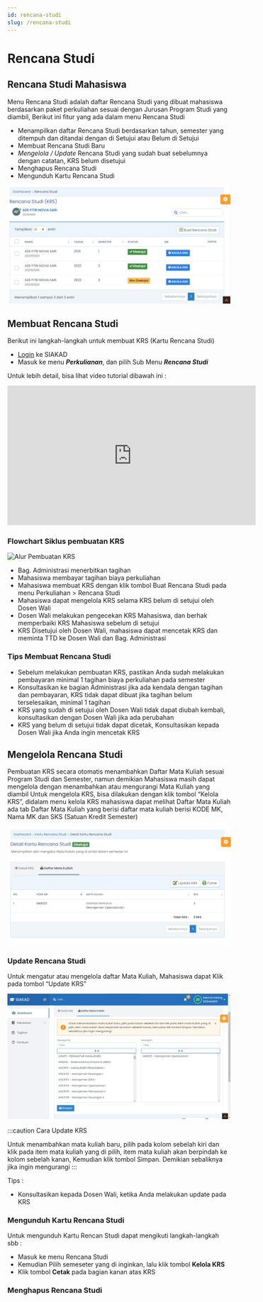 ```yaml
---
id: rencana-studi
slug: /rencana-studi
---
```


# Rencana Studi

## Rencana Studi Mahasiswa

Menu Rencana Studi adalah daftar Rencana Studi yang dibuat mahasiswa berdasarkan paket perkuliahan sesuai dengan Jurusan Program Studi yang diambil, Berikut ini fitur yang ada dalam menu Rencana Studi

- Menampilkan daftar Rencana Studi berdasarkan tahun, semester yang ditempuh dan ditandai dengan di Setujui atau Belum di Setujui
- Membuat Rencana Studi Baru
- _Mengelola / Update_ Rencana Studi yang sudah buat sebelumnya dengan catatan, KRS belum disetujui
- Menghapus Rencana Studi
- Mengunduh Kartu Rencana Studi

![Daftar KRS Mahasiswa](./img/krs-daftar.jpg)

## Membuat Rencana Studi

Berikut ini langkah-langkah untuk membuat KRS (Kartu Rencana Studi)

- [Login](../../autentikasi/cara-login.md) ke SIAKAD
- Masuk ke menu _**Perkulianan**_, dan pilih Sub Menu _**Rencana Studi**_

Untuk lebih detail, bisa lihat video tutorial dibawah ini :

<iframe width="560" height="315" src="https://www.youtube.com/embed/-3pO1G4Yaho" title="YouTube video player" frameborder="0" allow="accelerometer; autoplay; clipboard-write; encrypted-media; gyroscope; picture-in-picture" allowfullscreen></iframe>

### Flowchart Siklus pembuatan KRS

![Alur Pembuatan KRS](./img/krs-flowchart.png)

- Bag. Administrasi menerbitkan tagihan
- Mahasiswa membayar tagihan biaya perkuliahan
- Mahasiswa membuat KRS dengan klik tombol Buat Rencana Studi pada menu Perkuliahan > Rencana Studi
- Mahasiswa dapat mengelola KRS selama KRS belum di setujui oleh Dosen Wali
- Dosen Wali melakukan pengecekan KRS Mahasiswa, dan berhak memperbaiki KRS Mahasiswa sebelum di setujui
- KRS Disetujui oleh Dosen Wali, mahasiswa dapat mencetak KRS dan meminta TTD ke Dosen Wali dan Bag. Administrasi

### Tips Membuat Rencana Studi

- Sebelum melakukan pembuatan KRS, pastikan Anda sudah melakukan pembayaran minimal 1 tagihan biaya perkuliahan pada semester
- Konsultasikan ke bagian Administrasi jika ada kendala dengan tagihan dan pembayaran, KRS tidak dapat dibuat jika tagihan belum terselesaikan, minimal 1 tagihan
- KRS yang sudah di setujui oleh Dosen Wali tidak dapat diubah kembali, konsultasikan dengan Dosen Wali jika ada perubahan
- KRS yang belum di setujui tidak dapat dicetak, Konsultasikan kepada Dosen Wali jika Anda ingin mencetak KRS

## Mengelola Rencana Studi

Pembuatan KRS secara otomatis menambahkan Daftar Mata Kuliah sesuai Program Studi dan Semester, namun demikian Mahasiswa masih dapat mengelola dengan menambahkan atau mengurangi Mata Kuliah yang diambil
Untuk mengelola KRS, bisa dilakukan dengan klik tombol “Kelola KRS”, didalam menu kelola KRS mahasiswa dapat melihat Daftar Mata Kuliah ada tab Daftar Mata Kuliah yang berisi daftar mata kuliah berisi KODE MK, Nama MK dan SKS (Satuan Kredit Semester)

![Tangkapan Layar - Halaman Detail Kartu Rencana Studi](./img/krs-detail-krs.jpg)

### Update Rencana Studi

Untuk mengatur atau mengelola daftar Mata Kuliah, Mahasiswa dapat Klik pada tombol “Update KRS”

![Tangkapan Layar - Update Kartu Rencana Studi](./img/krs-update-krs.jpg)

:::caution Cara Update KRS

Untuk menambahkan mata kuliah baru, pilih pada kolom sebelah kiri dan klik pada item mata kuliah yang di pilih, item mata kuliah akan berpindah ke kolom sebelah kanan, Kemudian klik tombol Simpan. Demikian sebaliknya jika ingin mengurangi
:::

Tips :

- Konsultasikan kepada Dosen Wali, ketika Anda melakukan update pada KRS

### Mengunduh Kartu Rencana Studi

Untuk mengunduh Kartu Rencan Studi dapat mengikuti langkah-langkah sbb :

- Masuk ke menu Rencana Studi
- Kemudian Pilih semeseter yang di inginkan, lalu klik tombol **Kelola KRS**
- Klik tombol **Cetak** pada bagian kanan atas KRS

### Menghapus Rencana Studi
